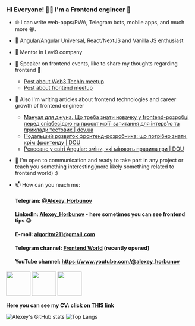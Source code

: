 ### Hi Everyone! 👨‍💻 I'm a Frontend engineer 👋

- 🌐 I can write web-apps/PWA, Telegram bots, mobile apps, and much more 😁.
- 🔭 Angular/Angular Universal, React/NextJS and Vanilla JS enthusiast
- 📘 Mentor in Levi9 company
- 🎤 Speaker on frontend events, like to share my thoughts regarding frontend 💠
    - [Post about Web3 TechIn meetup](https://www.linkedin.com/posts/horbunov_event-blockchain-web3-activity-6983162952254148608-OMVI)
    - [Post about frontend meetup](https://www.linkedin.com/posts/horbunov_frontend-angular-angular-ugcPost-7055235704087310336-qg0N/)
- 📰 Also I'm writing articles about frontend technologies and career growth of frontend engineer
    - [Мануал для джуна. Що треба знати новачку у frontend-розробці перед співбесідою на проєкт мрії: запитання для інтерв'ю та приклади тестових | dev.ua](https://www.notion.so/frontend-de-20e60d22f4234002b3c67bbc73c3a8e4)
    - [Подальший розвиток фронтенд-розробника: що потрібно знати, крім фронтенду | DOU](https://dou.ua/forums/topic/42710/)
    - [Ренесанс у світі Angular: зміни, які міняють правила гри | DOU](https://dou.ua/forums/topic/43733/)
- 🤝 I’m open to communication and ready to take part in any project or teach you something interesting(more likely something related to frontend world) :)
- 📫 How can you reach me:
    
    #### Telegram: [@Alexey_Horbunov](https://t.me/Alexey_Horbunov)
    
    #### LinkedIn: [Alexey_Horbunov](https://www.linkedin.com/in/horbunov/) - here sometimes you can see frontend tips 😉
    
    #### E-mail: [algoritm211@gmail.com](mailto:algoritm211@gmail.com)
    
    #### Telegram channel: [Frontend World](https://t.me/world_of_frontend) (recently opened)

    #### YouTube channel: https://www.youtube.com/@alexey_horbunov
  
<p>
    <img src="https://media3.giphy.com/media/ln7z2eWriiQAllfVcn/source.gif" width="65" height="65">
    <img src="https://media1.giphy.com/media/eNAsjO55tPbgaor7ma/source.gif" width="65" height="65">
    <img src="https://media1.giphy.com/media/XEDIHHp3i8bVoEdxd7/source.gif" width="65" height="65">
<p>

**Here you can see my CV: [click on THIS link](https://drive.google.com/file/d/1soGf7y9LWAISbjSz79Nkdg2qdxB0yyUj/view?usp=sharing)**

![Alexey's GitHub stats](https://github-readme-stats.vercel.app/api?username=algoritm211&show_icons=true&theme=tokyonight&count_private=true&hide=total_prs)
![Top Langs](https://github-readme-stats.vercel.app/api/top-langs/?username=algoritm211&layout=compact&theme=tokyonight&hide=glsl)


